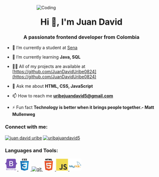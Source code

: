 <img align="right" alt="Coding" width="400" src="https://st.depositphotos.com/2466369/56313/i/600/depositphotos_563137770-stock-photo-software-programming-concept-in-3d.jpg">
<h1 align="center">Hi 👋, I'm Juan David</h1>
<h3 align="center">A passionate frontend developer from Colombia</h3>

- 🔭 I’m currently a student at [Sena](https://www.sena.edu.co/es-co/Paginas/default.aspx)

- 🌱 I’m currently learning **Java, SQL**

- 👨‍💻 All of my projects are available at [https://github.com/JuanDavidUribe0824](https://github.com/JuanDavidUribe0824)

- 💬 Ask me about **HTML, CSS, JavaScript**

- 📫 How to reach me **uribejuandavid5@gmail.com**

- ⚡ Fun fact **Technology is better when it brings people together.- Matt Mullenweg**

<h3 align="left">Connect with me:</h3>
<p align="left">
<a href="https://fb.com/juan david uribe" target="blank"><img align="center" src="https://raw.githubusercontent.com/rahuldkjain/github-profile-readme-generator/master/src/images/icons/Social/facebook.svg" alt="juan david uribe" height="30" width="40" /></a>
<a href="https://instagram.com/uribajuandavid5" target="blank"><img align="center" src="https://raw.githubusercontent.com/rahuldkjain/github-profile-readme-generator/master/src/images/icons/Social/instagram.svg" alt="uribajuandavid5" height="30" width="40" /></a>
</p>

<h3 align="left">Languages and Tools:</h3>
<p align="left"> <a href="https://getbootstrap.com" target="_blank" rel="noreferrer"> <img src="https://raw.githubusercontent.com/devicons/devicon/master/icons/bootstrap/bootstrap-plain-wordmark.svg" alt="bootstrap" width="40" height="40"/> </a> <a href="https://www.w3schools.com/css/" target="_blank" rel="noreferrer"> <img src="https://raw.githubusercontent.com/devicons/devicon/master/icons/css3/css3-original-wordmark.svg" alt="css3" width="40" height="40"/> </a> <a href="https://git-scm.com/" target="_blank" rel="noreferrer"> <img src="https://www.vectorlogo.zone/logos/git-scm/git-scm-icon.svg" alt="git" width="40" height="40"/> </a> <a href="https://www.w3.org/html/" target="_blank" rel="noreferrer"> <img src="https://raw.githubusercontent.com/devicons/devicon/master/icons/html5/html5-original-wordmark.svg" alt="html5" width="40" height="40"/> </a> <a href="https://developer.mozilla.org/en-US/docs/Web/JavaScript" target="_blank" rel="noreferrer"> <img src="https://raw.githubusercontent.com/devicons/devicon/master/icons/javascript/javascript-original.svg" alt="javascript" width="40" height="40"/> </a> <a href="https://www.mysql.com/" target="_blank" rel="noreferrer"> <img src="https://raw.githubusercontent.com/devicons/devicon/master/icons/mysql/mysql-original-wordmark.svg" alt="mysql" width="40" height="40"/> </a> </p>


